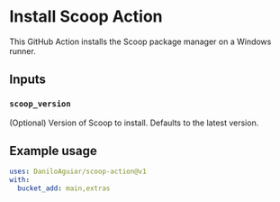 # Install Scoop Action

This GitHub Action installs the Scoop package manager on a Windows runner.

## Inputs

### `scoop_version`
(Optional) Version of Scoop to install. Defaults to the latest version.

## Example usage

```yaml
uses: DaniloAguiar/scoop-action@v1
with:
  bucket_add: main,extras